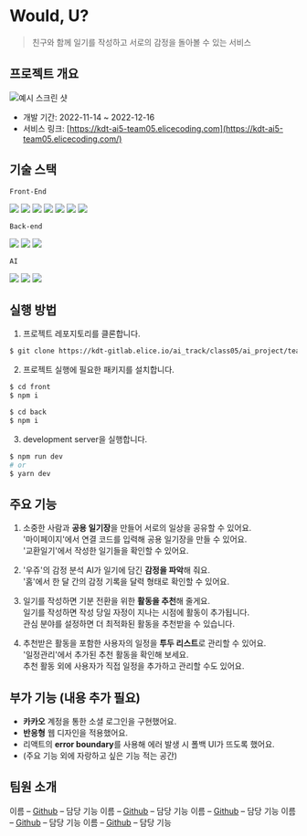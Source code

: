 # Would, U?
> 친구와 함께 일기를 작성하고 서로의 감정을 돌아볼 수 있는 서비스

## 프로젝트 개요

![예시 스크린 샷](../header.png)

- 개발 기간: 2022-11-14 ~ 2022-12-16
- 서비스 링크: [https://kdt-ai5-team05.elicecoding.com](https://kdt-ai5-team05.elicecoding.com/)

## 기술 스택
`Front-End` 

<img src="https://img.shields.io/badge/Next.js-000000?style=flat-square&logo=Next.js&logoColor=white"/>
<img src="https://img.shields.io/badge/Typescript-3178C6?style=flat-square&logo=Typescript&logoColor=white"/>
<img src="https://img.shields.io/badge/ReactQuery-FF4154?style=flat-square&logo=ReactQuery&logoColor=white"/>
<img src="https://img.shields.io/badge/Recoil-black?style=flat-square&logo=Recoil&logoColor=white"/>
<img src="https://img.shields.io/badge/styledcomponents-DB7093?style=flat-square&logo=styled-components&logoColor=white"/>
<img src="https://img.shields.io/badge/Axios-5A29E4?style=flat-square&logo=Axios&logoColor=white"/>
<img src="https://img.shields.io/badge/ReactHookForm-EC5990?style=flat-square&logo=ReactHookForm&logoColor=white"/>


`Back-end`

<img src="https://img.shields.io/badge/Nest.js-E0234E?style=flat-square&logo=Nestjs&logoColor=white">
<img src="https://img.shields.io/badge/Typescript-3178C6?style=flat-square&logo=Typescript&logoColor=white"/>
<img src="https://img.shields.io/badge/mysql-4479A1?style=flat-square&logo=mysql&logoColor=white">

`AI`

<img src="https://img.shields.io/badge/Tensorflow-FF6F00?style=flat-square&logo=TensorFlow&logoColor=white">
<img src="https://img.shields.io/badge/Docker-2496ED?style=flat-square&logo=Docker&logoColor=white">
<img src="https://img.shields.io/badge/Flask-000000?style=flat-square&logo=Flask&logoColor=white">

## 실행 방법

1. 프로젝트 레포지토리를 클론합니다.

```sh
$ git clone https://kdt-gitlab.elice.io/ai_track/class05/ai_project/team05/team05.git
```

2. 프로젝트 실행에 필요한 패키지를 설치합니다.

```sh
$ cd front
$ npm i

$ cd back
$ npm i
```

3. development server을 실행합니다.
```sh
$ npm run dev
# or
$ yarn dev
```

## 주요 기능

1. 소중한 사람과 **공용 일기장**을 만들어 서로의 일상을 공유할 수 있어요.   
'마이페이지'에서 연결 코드를 입력해 공용 일기장을 만들 수 있어요.   
'교환일기'에서 작성한 일기들을 확인할 수 있어요.

2. '우쥬'의 감정 분석 AI가 일기에 담긴 **감정을 파악**해 줘요.   
'홈'에서 한 달 간의 감정 기록을 달력 형태로 확인할 수 있어요.

3. 일기를 작성하면 기분 전환을 위한 **활동을 추천**해 줄게요.   
일기를 작성하면 작성 당일 자정이 지나는 시점에 활동이 추가됩니다.   
관심 분야를 설정하면 더 최적화된 활동을 추천받을 수 있습니다.

4. 추천받은 활동을 포함한 사용자의 일정을 **투두 리스트**로 관리할 수 있어요.   
'일정관리'에서 추가된 추천 활동을 확인해 보세요.   
추천 활동 외에 사용자가 직접 일정을 추가하고 관리할 수도 있어요.

## 부가 기능 (내용 추가 필요)

* **카카오** 계정을 통한 소셜 로그인을 구현했어요.
* **반응형** 웹 디자인을 적용했어요.
* 리액트의 **error boundary**를 사용해 에러 발생 시 폴백 UI가 뜨도록 했어요.
* (주요 기능 외에 자랑하고 싶은 기능 적는 공간)

## 팀원 소개

이름 – [Github](https://twitter.com/dbader_org) – 담당 기능
이름 – [Github](https://twitter.com/dbader_org) – 담당 기능
이름 – [Github](https://twitter.com/dbader_org) – 담당 기능
이름 – [Github](https://twitter.com/dbader_org) – 담당 기능
이름 – [Github](https://twitter.com/dbader_org) – 담당 기능
